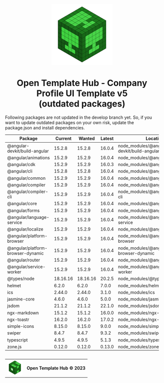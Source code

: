 <p align="center">
  <a href="https://opentemplatehub.com">
    <img src="https://raw.githubusercontent.com/open-template-hub/open-template-hub.github.io/master/assets/logo/ui/web-ui-logo.png" alt="Logo" width=200>
  </a>
</p>


<h1 align="center">
Open Template Hub - Company Profile UI Template v5
  <br/>
(outdated packages)
</h1>

Following packages are not updated in the develop branch yet. So, if you want to update outdated packages on your own risk, update the package.json and install dependencies.

| Package | Current | Wanted | Latest | Location |
| --- | --- | --- | --- | --- |
| @angular-devkit/build-angular | 15.2.8 | 15.2.8 | 16.0.4 | node_modules/@angular-devkit/build-angular |
| @angular/animations | 15.2.9 | 15.2.9 | 16.0.4 | node_modules/@angular/animations |
| @angular/cdk | 15.2.9 | 15.2.9 | 16.0.3 | node_modules/@angular/cdk |
| @angular/cli | 15.2.8 | 15.2.8 | 16.0.4 | node_modules/@angular/cli |
| @angular/common | 15.2.9 | 15.2.9 | 16.0.4 | node_modules/@angular/common |
| @angular/compiler | 15.2.9 | 15.2.9 | 16.0.4 | node_modules/@angular/compiler |
| @angular/compiler-cli | 15.2.9 | 15.2.9 | 16.0.4 | node_modules/@angular/compiler-cli |
| @angular/core | 15.2.9 | 15.2.9 | 16.0.4 | node_modules/@angular/core |
| @angular/forms | 15.2.9 | 15.2.9 | 16.0.4 | node_modules/@angular/forms |
| @angular/language-service | 15.2.9 | 15.2.9 | 16.0.4 | node_modules/@angular/language-service |
| @angular/localize | 15.2.9 | 15.2.9 | 16.0.4 | node_modules/@angular/localize |
| @angular/platform-browser | 15.2.9 | 15.2.9 | 16.0.4 | node_modules/@angular/platform-browser |
| @angular/platform-browser-dynamic | 15.2.9 | 15.2.9 | 16.0.4 | node_modules/@angular/platform-browser-dynamic |
| @angular/router | 15.2.9 | 15.2.9 | 16.0.4 | node_modules/@angular/router |
| @angular/service-worker | 15.2.9 | 15.2.9 | 16.0.4 | node_modules/@angular/service-worker |
| @types/node | 18.16.16 | 18.16.16 | 20.2.5 | node_modules/@types/node |
| helmet | 6.2.0 | 6.2.0 | 7.0.0 | node_modules/helmet |
| ics | 2.44.0 | 2.44.0 | 3.1.0 | node_modules/ics |
| jasmine-core | 4.6.0 | 4.6.0 | 5.0.0 | node_modules/jasmine-core |
| jsdom | 21.1.2 | 21.1.2 | 22.1.0 | node_modules/jsdom |
| ngx-markdown | 15.1.2 | 15.1.2 | 16.0.0 | node_modules/ngx-markdown |
| ngx-toastr | 16.2.0 | 16.2.0 | 17.0.2 | node_modules/ngx-toastr |
| simple-icons | 8.15.0 | 8.15.0 | 9.0.0 | node_modules/simple-icons |
| swiper | 8.4.7 | 8.4.7 | 9.3.2 | node_modules/swiper |
| typescript | 4.9.5 | 4.9.5 | 5.1.3 | node_modules/typescript |
| zone.js | 0.12.0 | 0.12.0 | 0.13.0 | node_modules/zone.js |

<table align="right"><tr><td><a href="https://opentemplatehub.com"><img src="https://raw.githubusercontent.com/open-template-hub/open-template-hub.github.io/master/assets/logo/brand-logo.png" width="50px" alt="oth"/></a></td><td><b>Open Template Hub © 2023</b></td></tr></table>

